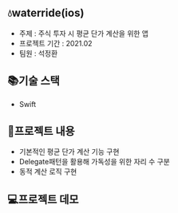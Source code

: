 ## 💧waterride(ios)

- 주제 : 주식 투자 시 평균 단가 계산을 위한 앱
- 프로젝트 기간 : 2021.02
- 팀원 : 석정환

## 📚기술 스택
- Swift

## 📝프로젝트 내용
- 기본적인 평균 단가 계산 기능 구현
- Delegate패턴을 활용해 가독성을 위한 자리 수 구분
- 동적 계산 로직 구현

## 💻프로젝트 데모
